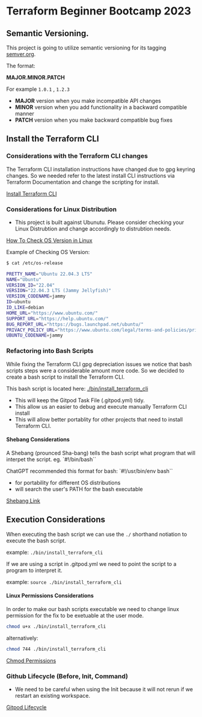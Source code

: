# Terraform Beginner Bootcamp 2023

## Semantic Versioning.

This project is going to utilize semantic versioning for its tagging [semver.org](https://semver.org/).

The format:

**MAJOR.MINOR.PATCH** 

For example `1.0.1` , `1.2.3`

- **MAJOR** version when you make incompatible API changes
- **MINOR** version when you add functionality in a backward compatible manner
- **PATCH** version when you make backward compatible bug fixes


## Install the Terraform CLI


### Considerations with the Terraform CLI changes
The Terraform CLI installation instructions have changed due to gpg keyring changes. So we needed refer to the latest install CLI instructions via Terraform Documentation and change the scripting for install.

[Install Terraform CLI](https://developer.hashicorp.com/terraform/tutorials/aws-get-started/install-cli)


### Considerations for Linux Distribution
- This project is built against Ubunutu. Please consider checking your Linux Distrubtion and change accordingly to distrubtion needs.

[How To Check OS Version in Linux](https://www.cyberciti.biz/faq/how-to-check-os-version-in-linux-command-line/)

Example of Checking OS Version:

```sh
$ cat /etc/os-release

PRETTY_NAME="Ubuntu 22.04.3 LTS"
NAME="Ubuntu"
VERSION_ID="22.04"
VERSION="22.04.3 LTS (Jammy Jellyfish)"
VERSION_CODENAME=jammy
ID=ubuntu
ID_LIKE=debian
HOME_URL="https://www.ubuntu.com/"
SUPPORT_URL="https://help.ubuntu.com/"
BUG_REPORT_URL="https://bugs.launchpad.net/ubuntu/"
PRIVACY_POLICY_URL="https://www.ubuntu.com/legal/terms-and-policies/privacy-policy"
UBUNTU_CODENAME=jammy

```


### Refactoring into Bash Scripts

While fixing the Terraform CLI gpg depreciation issues we notice that bash scripts steps were a considerable amount more code. So we decided to create a bash script to install the Terraform CLI.


This bash script is located here: [./bin/install_terraform_cli](.bin/install_terraform_cli)

- This will keep the Gitpod Task File (.gitpod.yml) tidy.
- This allow us an easier to debug and execute manually Terraform CLI install
- This will allow better portablity for other projects that need to install Terraform CLI.


#### Shebang Considerations

A Shebang (prounced Sha-bang) tells the bash script what program that will interpet the script. eg. `#!/bin/bash``

ChatGPT recommended this format for bash: `#!/usr/bin/env bash``

- for portability for different OS distributions
- will search the user's PATH for the bash executable


[Shebang Link](https://en.wikipedia.org/wiki/Shebang_(Unix))


## Execution Considerations
When executing the bash script we can use the `./` shorthand notiation to execute the bash script.

example:  `./bin/install_terraform_cli`

If we are using a script in .gitpod.yml we need to point the script to a program to interpret it.

example:  `source ./bin/install_terraform_cli`


#### Linux Permissions Considerations

In order to make our bash scripts executable we need to change linux permission for the fix to be exetuable at the user mode.

```sh
chmod u+x ./bin/install_terraform_cli
```
alternatively:

```sh
chmod 744 ./bin/install_terraform_cli
```

[Chmod Permissions](https://en.wikipedia.org/wiki/Chmod)

### Github Lifecycle (Before, Init, Command)


- We need to be careful when using the Init because it will not rerun if we restart an existing workspace.

[Gitpod Lifecycle](https://www.gitpod.io/docs/configure/workspaces/tasks)
